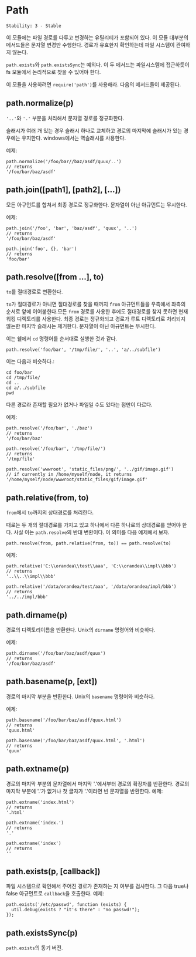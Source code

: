 # Path

    Stability: 3 - Stable

이 모듈에는 파일 경로를 다루고 변경하는 유틸리티가 포함되어 있다. 이 모듈 대부분의 
메서드들은 문자열 변경만 수행한다. 경로가 유효한지 확인하는데 파일 시스템이 관여하지 않는다.

`path.exists`와 `path.existsSync`는 예외다. 이 두 메서드는 파일시스템에 접근하듯이 
fs 모듈에서 논리적으로 찾을 수 있어야 한다.

이 모듈을 사용하려면 `require('path')`를 사용해라. 다음의 메서드들이 제공된다.

## path.normalize(p)

`'..'`와 `'.'` 부분을 처리해서 문자열 경로를 정규화한다.

슬래시가 여러 개 있는 경우 슬래시 하나로 교체하고 경로의 마지막에 슬래시가 
있는 경우에는 유지한다. 
windows에서는 역슬래시를 사용한다. 

예제:

    path.normalize('/foo/bar//baz/asdf/quux/..')
    // returns
    '/foo/bar/baz/asdf'

## path.join([path1], [path2], [...])

모든 아규먼트를 합쳐서 최종 경로로 정규화한다.
문자열이 아닌 아규먼트는 무시한다.

예제:

    path.join('/foo', 'bar', 'baz/asdf', 'quux', '..')
    // returns
    '/foo/bar/baz/asdf'

    path.join('foo', {}, 'bar')
    // returns
    'foo/bar'

## path.resolve([from ...], to)

`to`를 절대경로로 변환한다.

`to`가 절대경로가 아니면 절대경로를 찾을 때까지 `from` 아규먼트들을 우측에서 좌측의 순서로 
앞에 이어붙힌다.모든 `from` 경로를 사용한 후에도 절대경로를 찾지 못하면 현재 워킹 디렉토리를 
사용한다. 최종 경로는 정규화되고 경로가 루트 디렉토리로 처리되지 않는한 마지막 슬래시는 제거한다. 
문자열이 아닌 아규먼트는 무시한다.

이는 쉘에서 `cd` 명령어를 순서대로 실행한 것과 같다.

    path.resolve('foo/bar', '/tmp/file/', '..', 'a/../subfile')

이는 다음과 비슷하다.:

    cd foo/bar
    cd /tmp/file/
    cd ..
    cd a/../subfile
    pwd

다른 경로라 존재할 필요가 없거나 파일일 수도 있다는 점만이 다르다.

예제:

    path.resolve('/foo/bar', './baz')
    // returns
    '/foo/bar/baz'

    path.resolve('/foo/bar', '/tmp/file/')
    // returns
    '/tmp/file'

    path.resolve('wwwroot', 'static_files/png/', '../gif/image.gif')
    // if currently in /home/myself/node, it returns
    '/home/myself/node/wwwroot/static_files/gif/image.gif'

## path.relative(from, to)

`from`에서 `to`까지의 상대경로를 처리한다.

때로는 두 개의 절대경로를 가지고 있고 하나에서 다른 하나로의 상대경로를 얻어야 한다. 
사실 이는 `path.resolve`의 반대 변환이다. 이 의미를 다음 예제에서 보자.

    path.resolve(from, path.relative(from, to)) == path.resolve(to)

예제:

    path.relative('C:\\orandea\\test\\aaa', 'C:\\orandea\\impl\\bbb')
    // returns
    '..\\..\\impl\\bbb'

    path.relative('/data/orandea/test/aaa', '/data/orandea/impl/bbb')
    // returns
    '../../impl/bbb'

## path.dirname(p)

경로의 디렉토리이름을 반환한다. Unix의 `dirname` 명령어와 비슷하다.

예제:

    path.dirname('/foo/bar/baz/asdf/quux')
    // returns
    '/foo/bar/baz/asdf'

## path.basename(p, [ext])

경로의 마지막 부분을 반환한다. Unix의 `basename` 명령어와 비슷하다.

예제:

    path.basename('/foo/bar/baz/asdf/quux.html')
    // returns
    'quux.html'

    path.basename('/foo/bar/baz/asdf/quux.html', '.html')
    // returns
    'quux'

## path.extname(p)

경로의 마지막 부분의 문자열에서 마지막 '.'에서부터 경로의 확장자를 반환한다. 
경로의 마지막 부분에 '.'가 없거나 첫 글자가 '.'이라면 빈 문자열을 반환한다.
예제:

    path.extname('index.html')
    // returns
    '.html'

    path.extname('index.')
    // returns
    '.'

    path.extname('index')
    // returns
    ''

## path.exists(p, [callback])

파일 시스템으로 확인해서 주어진 경로가 존재하는 지 여부를 검사한다.
그 다음 true나 false 아규먼트로 `callback`을 호출한다. 예제:

    path.exists('/etc/passwd', function (exists) {
      util.debug(exists ? "it's there" : "no passwd!");
    });


## path.existsSync(p)

`path.exists`의 동기 버전.
